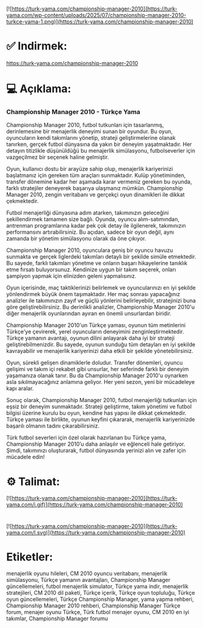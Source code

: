 [![https://turk-yama.com/championship-manager-2010](https://turk-yama.com/wp-content/uploads/2025/07/championship-manager-2010-turkce-yama-1.png)](https://turk-yama.com/championship-manager-2010)
# ✅ Indirmek:
https://turk-yama.com/championship-manager-2010
# 💻 Açıklama:
### Championship Manager 2010 - Türkçe Yama

Championship Manager 2010, futbol tutkunları için tasarlanmış, derinlemesine bir menajerlik deneyimi sunan bir oyundur. Bu oyun, oyuncuların kendi takımlarını yönetip, strateji geliştirmelerine olanak tanırken, gerçek futbol dünyasına da yakın bir deneyim yaşatmaktadır. Her detayın titizlikle düşünüldüğü bu menajerlik simülasyonu, futbolseverler için vazgeçilmez bir seçenek haline gelmiştir.

Oyun, kullanıcı dostu bir arayüze sahip olup, menajerlik kariyerinizi başlatmanız için gereken tüm araçları sunmaktadır. Kulüp yönetiminden, transfer dönemine kadar her aşamada karar vermeniz gereken bu oyunda, farklı stratejiler deneyerek başarıya ulaşmanız mümkün. Championship Manager 2010, zengin veritabanı ve gerçekçi oyun dinamikleri ile dikkat çekmektedir.

Futbol menajerliği dünyasına adım atarken, takımınızın geleceğini şekillendirmek tamamen size bağlı. Oyunda, oyuncu alım-satımından, antrenman programlarına kadar pek çok detay ile ilgilenerek, takımınızın performansını artırabilirsiniz. Bu açıdan, sadece bir oyun değil, aynı zamanda bir yönetim simülasyonu olarak da öne çıkıyor.

Championship Manager 2010, oyunculara geniş bir oyuncu havuzu sunmakta ve gerçek liglerdeki takımları detaylı bir şekilde simüle etmektedir. Bu sayede, farklı takımları yönetme ve onların başarı hikayelerine tanıklık etme fırsatı buluyorsunuz. Kendinize uygun bir takım seçerek, onları şampiyon yapmak için elinizden geleni yapmalısınız.

Oyun içerisinde, maç taktiklerinizi belirlemek ve oyuncularınızı en iyi şekilde yönlendirmek büyük önem taşımaktadır. Her maç sonrası yapacağınız analizler ile takımınızın zayıf ve güçlü yönlerini belirleyebilir, stratejinizi buna göre geliştirebilirsiniz. Bu derinlikli analizler, Championship Manager 2010'u diğer menajerlik oyunlarından ayıran en önemli unsurlardan biridir.

Championship Manager 2010'un Türkçe yaması, oyunun tüm metinlerini Türkçe'ye çevirerek, yerel oyuncuların deneyimini zenginleştirmektedir. Türkçe yamanın avantajı, oyunun dilini anlayarak daha iyi bir strateji geliştirebilmenizdir. Bu sayede, oyunun sunduğu tüm detayları en iyi şekilde kavrayabilir ve menajerlik kariyerinizi daha etkili bir şekilde yönetebilirsiniz.

Oyun, sürekli gelişen dinamiklerle doludur. Transfer dönemleri, oyuncu gelişimi ve takım içi rekabet gibi unsurlar, her seferinde farklı bir deneyim yaşamanıza olanak tanır. Bu da Championship Manager 2010'u oynarken asla sıkılmayacağınız anlamına geliyor. Her yeni sezon, yeni bir mücadeleye kapı aralar.

Sonuç olarak, Championship Manager 2010, futbol menajerliği tutkunları için eşsiz bir deneyim sunmaktadır. Strateji geliştirme, takım yönetimi ve futbol bilgisi üzerine kurulu bu oyun, kendine has yapısı ile dikkat çekmektedir. Türkçe yaması ile birlikte, oyunun keyfini çıkararak, menajerlik kariyerinizde başarılı olmanın tadını çıkarabilirsiniz. 

Türk futbol severleri için özel olarak hazırlanan bu Türkçe yama, Championship Manager 2010’u daha anlaşılır ve eğlenceli hale getiriyor. Şimdi, takımınızı oluşturarak, futbol dünyasında yerinizi alın ve zafer için mücadele edin!
# ⚙️ Talimat:
[![https://turk-yama.com/championship-manager-2010](https://turk-yama.com/i.gif)](https://turk-yama.com/championship-manager-2010)
#
[![https://turk-yama.com/championship-manager-2010](https://turk-yama.com/l.svg)](https://turk-yama.com/championship-manager-2010)
# Etiketler:
menajerlik oyunu hileleri, CM 2010 oyuncu veritabanı, menajerlik simülasyonu, Türkçe yamanın avantajları, Championship Manager güncellemeleri, futbol menajerlik simulator, Türkçe yama indir, menajerlik stratejileri, CM 2010 dil paketi, Türkçe içerik, Türkçe oyun topluluğu, Türkçe oyun güncellemeleri, Türkçe Championship Manager, yama yapma rehberi, Championship Manager 2010 rehberi, Championship Manager Türkçe forum, menajer oyunu Türkçe, Türk futbol menajer oyunu, CM 2010 en iyi takımlar, Championship Manager forumu


